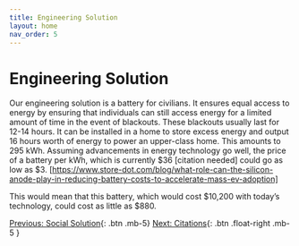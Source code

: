 ```yaml
---
title: Engineering Solution
layout: home
nav_order: 5
---
```

# Engineering Solution

Our engineering solution is a battery for civilians. It ensures equal access to energy by ensuring that individuals can still access energy for a limited amount of time in the event of blackouts. These blackouts usually last for 12-14 hours. It can be installed in a home to store excess energy and output 16 hours worth of energy to power an upper-class home. This amounts to 295 kWh. Assuming advancements in energy technology go well, the price of a battery per kWh, which is currently $36 [citation needed] could go as low as $3. [https://www.store-dot.com/blog/what-role-can-the-silicon-anode-play-in-reducing-battery-costs-to-accelerate-mass-ev-adoption]

This would mean that this battery, which would cost $10,200 with today’s technology, could cost as little as $880.

[Previous: Social Solution](https://strongsand94191.github.io/project-site/socialsolution.html){: .btn .mb-5}
[Next: Citations](https://strongsand94191.github.io/project-site/citations.html){: .btn .float-right .mb-5 }
